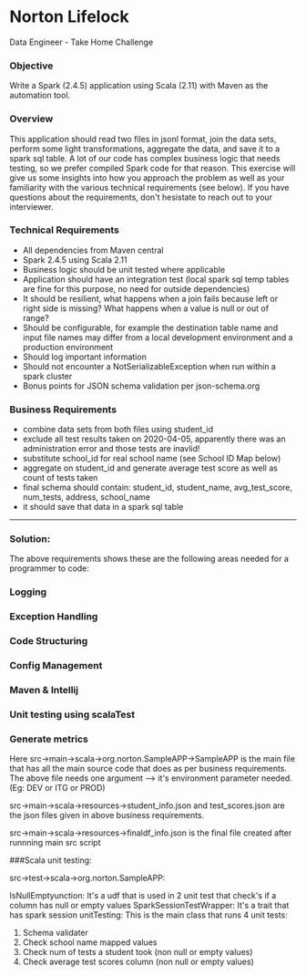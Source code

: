 
# Norton Lifelock

Data Engineer - Take Home Challenge

### Objective

Write a Spark (2.4.5) application using Scala (2.11) with Maven as the automation tool.

### Overview

This application should read two files in jsonl format, join the data sets, perform some light transformations, aggregate the data, and save it to a spark sql table. A lot of our code has complex business logic that needs testing, so we prefer compiled Spark code for that reason. This exercise will give us some insights into how you approach the problem as well as your familiarity with the various technical requirements (see below). If you have questions about the requirements, don't hesistate to reach out to your interviewer.

### Technical Requirements

- All dependencies from Maven central
- Spark 2.4.5 using Scala 2.11
- Business logic should be unit tested where applicable
- Application should have an integration test (local spark sql temp tables are fine for this purpose, no need for outside dependencies)
- It should be resilient, what happens when a join fails because left or right side is missing? What happens when a value is null or out of range?
- Should be configurable, for example the destination table name and input file names may differ from a local development environment and a production environment
- Should log important information
- Should not encounter a NotSerializableException when run within a spark cluster
- Bonus points for JSON schema validation per json-schema.org

### Business Requirements                                        

- combine data sets from both files using student_id
- exclude all test results taken on 2020-04-05, apparently there was an administration error and those tests are inavlid!
- substitute school_id for real school name (see School ID Map below)
- aggregate on student_id and generate average test score as well as count of tests taken
- final schema should contain: student_id, student_name, avg_test_score, num_tests, address, school_name
- it should save that data in a spark sql table

----------------------------------------------------------------------------------------------------------------------------------------------------------------------------------------------------------------------------------------
### Solution: 

The above requirements shows these are the following areas needed for a programmer to code:
### Logging
### Exception Handling
### Code Structuring
### Config Management 
### Maven & Intellij 
### Unit testing using scalaTest
### Generate metrics

Here src->main->scala->org.norton.SampleAPP->SampleAPP is the main file that has all the main source code that does as per business requirements. 
The above file needs one argument --> it's environment parameter needed. (Eg: DEV or ITG or PROD)

src->main->scala->resources->student_info.json and test_scores.json are the json files given in above business requirements. 

src->main->scala->resources->finaldf_info.json is the final file created after runnning main src script

###Scala unit testing:

src->test->scala->org.norton.SampleAPP:

IsNullEmptyunction: It's a udf that is used in 2 unit test that check's if a column has null or empty values
SparkSessionTestWrapper: It's a trait that has spark session 
unitTesting: This is the main class that runs 4 unit tests:
1. Schema validater
2. Check school name mapped values
3. Check num of tests a student took (non null or empty values)
4. Check average test scores column (non null or empty values)







